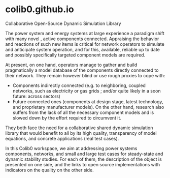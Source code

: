 # colib0.github.io
Collaborative Open-Source Dynamic Simulation Library

The power system and energy systems at large experience a paradigm shift with many novel , active components connected. Appraising the behavior and reactions of such new items is critical for network operators to simulate and anticipate system operation, and for this, available, reliable up to date and possibly specifically targeted component models are required.

At present, on one hand, operators manage to gather and build pragmatically a model database of the components directly connected to their network. They remain however blind or use rough proxies to cope with:
-	Components indirectly connected (e.g. to neighboring, coupled networks, such as electricity or gas grids ; and/or quite likely in a soon future: across sectors)
-	Future connected ones (components at design stage, latest technology, and proprietary manufacturer models). 
On the other hand, research also suffers from the lack of all the necessary component models and is slowed down by the effort required to circumvent it.

They both face the need for a collaborative shared dynamic simulation library that would benefit to all by its high quality, transparency of model equations, and concrete applications (real test cases).

In this Colib0 workspace, we aim at addressing  power systems components, networks, and small and large test cases for steady-state and dynamic stability studies.
For each of them, the description of the object is presented on one side, and the links to open source implementations with indicators on the quality on the other side.

